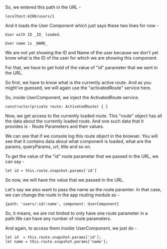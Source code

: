 So, we entered this path in the URL - 

    localhost:4200/users/1

And it loads the User Component which just says these two lines for now - 

    User with ID _ID_ loaded.

    User name is _NAME_

We are not yet showing the ID and Name of the user because we don't yet know what is the ID of the user for which we are showing this component.

For that, we have to get hold of the value of "id" parameter that we sent in the URL.

So first, we have to know what is the currently active route. And as you might've guessed, we will again use the "activatedRoute" service here.

So, inside UserComponent, we inject the ActivatedRoute service.

    constructor(private route: ActivatedRoute) { }

Now, we get access to the currently loaded route. This "route" object has all the data about the currently loaded route. And one such data that it provides is - Route Parameters and their values.

We can see that if we console log this route object in the browser. You will see that it contains data about what component is loaded, what are the params, queryParams, url, title and so on.

To get the value of the "id" route parameter that we passed in the URL, we can say - 

    let id = this.route.snapshot.params['id']

So now, we will have the value that we passed in the URL.

Let's say we also want to pass the name as the route paramter. In that case, we can change the route in the app routing module as -

    {path: 'users/:id/:name', component: UserComponent}

So, it means, we are not limited to only have one route parameter in a path.We can have any number of route parameters.

And again, to access them insider UserComponent, we just do -

    let id  = this.route.snapshot.params['id'];
    let name = this.route.snapshot.params['name'];

